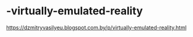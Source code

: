 # -virtually-emulated-reality
https://dzmitryvasilyeu.blogspot.com.by/p/virtually-emulated-reality.html

